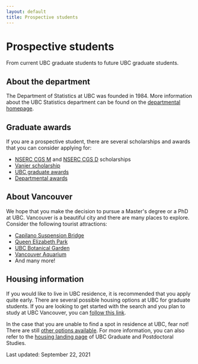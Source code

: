 ```yaml
---
layout: default
title: Prospective students
---
```


# Prospective students

From current UBC graduate students to future UBC graduate students.


## About the department

The Department of Statistics at UBC was founded in 1984. More information about the UBC Statistics department can be found on the [departmental homepage](https://www.stat.ubc.ca/).


## Graduate awards

If you are a prospective student, there are several scholarships and awards that you can consider applying for:
- [NSERC CGS M](https://www.nserc-crsng.gc.ca/students-etudiants/pg-cs/cgsm-bescm_eng.asp) and [NSERC CGS D](https://www.nserc-crsng.gc.ca/students-etudiants/pg-cs/cgsd-bescd_eng.asp) scholarships
- [Vanier scholarship](https://vanier.gc.ca/en/home-accueil.html)
- [UBC graduate awards](https://www.grad.ubc.ca/scholarships-awards-funding/award-opportunities)
- [Departmental awards](https://www.stat.ubc.ca/award-descriptions)


## About Vancouver

We hope that you make the decision to pursue a Master's degree or a PhD at UBC. Vancouver is a beautiful city and there are many places to explore. Consider the following tourist attractions:
- [Capilano Suspension Bridge](https://www.capbridge.com/)
- [Queen Elizabeth Park](https://vancouver.ca/parks-recreation-culture/queen-elizabeth-park.aspx)
- [UBC Botanical Garden](https://botanicalgarden.ubc.ca/)
- [Vancouver Aquarium](https://www.vanaqua.org/)
- And many more!


## Housing information

If you would like to live in UBC residence, it is recommended that you apply quite early. There are several possible housing options at UBC for graduate students. If you are looking to get started with the search and you plan to study at UBC Vancouver, you can [follow this link](https://vancouver.housing.ubc.ca/getting-started/graduate-students/).

In the case that you are unable to find a spot in residence at UBC, fear not! There are still [other options available](https://vancouver.housing.ubc.ca/other-housing/more-campus-housing/). For more information, you can also refer to the [housing landing page](https://www.grad.ubc.ca/campus-community/life-vancouver/housing) of UBC Graduate and Postdoctoral Studies.


Last updated: September 22, 2021